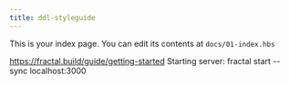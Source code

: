 ```yaml
---
title: ddl-styleguide
---
```


This is your index page. You can edit its contents at `docs/01-index.hbs`

https://fractal.build/guide/getting-started
Starting server:  fractal start --sync
localhost:3000


